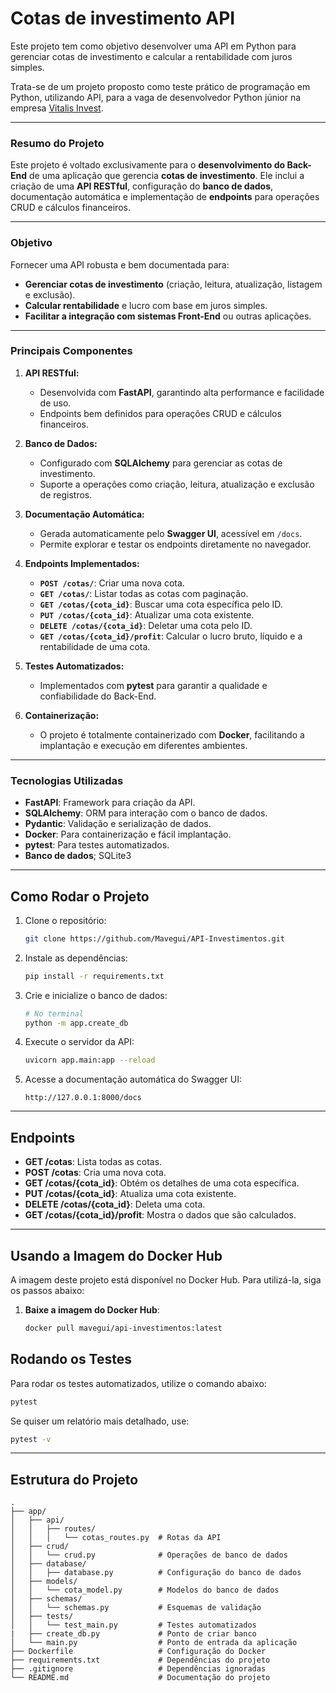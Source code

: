 # Cotas de investimento API
Este projeto tem como objetivo desenvolver uma API em Python para gerenciar cotas de investimento e calcular a rentabilidade com juros simples.

Trata-se de um projeto proposto como teste prático de programação em Python, utilizando API, para a vaga de desenvolvedor Python júnior na empresa [Vitalis Invest](https://www.vitalisinvest.com.br/).

---

### **Resumo do Projeto**
Este projeto é voltado exclusivamente para o **desenvolvimento do Back-End** de uma aplicação que gerencia **cotas de investimento**. Ele inclui a criação de uma **API RESTful**, configuração do **banco de dados**, documentação automática e implementação de **endpoints** para operações CRUD e cálculos financeiros.

---

### **Objetivo**


Fornecer uma API robusta e bem documentada para:

- **Gerenciar cotas de investimento** (criação, leitura, atualização, listagem e exclusão).
- **Calcular rentabilidade** e lucro com base em juros simples.
- **Facilitar a integração com sistemas Front-End** ou outras aplicações.

---

### **Principais Componentes**

1. **API RESTful:**
   - Desenvolvida com **FastAPI**, garantindo alta performance e facilidade de uso.
   - Endpoints bem definidos para operações CRUD e cálculos financeiros.

2. **Banco de Dados:**
   - Configurado com **SQLAlchemy** para gerenciar as cotas de investimento.
   - Suporte a operações como criação, leitura, atualização e exclusão de registros.

3. **Documentação Automática:**
   - Gerada automaticamente pelo **Swagger UI**, acessível em `/docs`.
   - Permite explorar e testar os endpoints diretamente no navegador.

4. **Endpoints Implementados:**
   - **`POST /cotas/`**: Criar uma nova cota.
   - **`GET /cotas/`**: Listar todas as cotas com paginação.
   - **`GET /cotas/{cota_id}`**: Buscar uma cota específica pelo ID.
   - **`PUT /cotas/{cota_id}`**: Atualizar uma cota existente.
   - **`DELETE /cotas/{cota_id}`**: Deletar uma cota pelo ID.
   - **`GET /cotas/{cota_id}/profit`**: Calcular o lucro bruto, líquido e a rentabilidade de uma cota.

5. **Testes Automatizados:**
   - Implementados com **pytest** para garantir a qualidade e confiabilidade do Back-End.

6. **Containerização:**
   - O projeto é totalmente containerizado com **Docker**, facilitando a implantação e execução em diferentes ambientes.

---

### **Tecnologias Utilizadas**
- **FastAPI**: Framework para criação da API.
- **SQLAlchemy**: ORM para interação com o banco de dados.
- **Pydantic**: Validação e serialização de dados.
- **Docker**: Para containerização e fácil implantação.
- **pytest**: Para testes automatizados.
- **Banco de dados**; SQLite3

---

## Como Rodar o Projeto

1. Clone o repositório:

   ```bash
   git clone https://github.com/Mavegui/API-Investimentos.git
   ```

2. Instale as dependências:

   ```bash
   pip install -r requirements.txt
   ```

3. Crie e inicialize o banco de dados:

   ```bash
   # No terminal
   python -m app.create_db

4. Execute o servidor da API:

   ```bash
   uvicorn app.main:app --reload
   ```

5. Acesse a documentação automática do Swagger UI:

   ```
   http://127.0.0.1:8000/docs
   ```

---

## Endpoints

- **GET /cotas**: Lista todas as cotas.
- **POST /cotas**: Cria uma nova cota.
- **GET /cotas/{cota_id}**: Obtém os detalhes de uma cota específica.
- **PUT /cotas/{cota_id}**: Atualiza uma cota existente.
- **DELETE /cotas/{cota_id}**: Deleta uma cota.
- **GET /cotas/{cota_id}/profit**: Mostra o dados que são calculados.

---

## Usando a Imagem do Docker Hub

A imagem deste projeto está disponível no Docker Hub. Para utilizá-la, siga os passos abaixo:

1. **Baixe a imagem do Docker Hub**:

   ```bash
   docker pull mavegui/api-investimentos:latest
   ```

## Rodando os Testes

Para rodar os testes automatizados, utilize o comando abaixo:

```bash
pytest
```

Se quiser um relatório mais detalhado, use:

```bash
pytest -v
```

---

## Estrutura do Projeto

```plaintext
.
├── app/
│   ├── api/
│   │   ├── routes/
│   │   │   └── cotas_routes.py  # Rotas da API
│   ├── crud/
│   │   └── crud.py              # Operações de banco de dados
│   ├── database/
│   │   ├── database.py          # Configuração do banco de dados
│   ├── models/
│   │   └── cota_model.py        # Modelos do banco de dados
│   ├── schemas/
│   │   └── schemas.py           # Esquemas de validação
│   ├── tests/
│   │   └── test_main.py         # Testes automatizados
|   ├── create_db.py             # Ponto de criar banco
│   └── main.py                  # Ponto de entrada da aplicação
├── Dockerfile                   # Configuração do Docker
├── requirements.txt             # Dependências do projeto
├── .gitignore                   # Dependências ignoradas
└── README.md                    # Documentação do projeto
```
